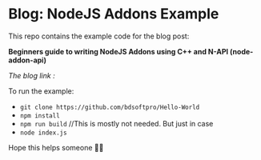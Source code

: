 # Blog: NodeJS Addons Example

This repo contains the example code for the blog post:

**Beginners guide to writing NodeJS Addons using C++ and N-API (node-addon-api)**


*The blog link :*


To run the example:

- `git clone https://github.com/bdsoftpro/Hello-World`
- `npm install`
- `npm run build` //This is mostly not needed. But just in case
- `node index.js`


Hope this helps someone 🎉🌮

